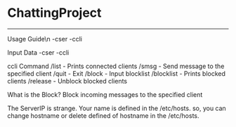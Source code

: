# ChattingProject
**********************************************
Usage Guide\n
-cser
-ccli

Input Data
-cser <Port>
-ccli <IPaddress> <Port>

ccli Command
/list - Prints connected clients
/smsg - Send message to the specified client
/quit - Exit
/block - Input blocklist 
/blocklist - Prints blocked clients
/release - Unblock blocked clients

What is the Block?
Block incoming messages to the specified client

The ServerIP is strange.
Your name is defined in the /etc/hosts.
so, you can change hostname or delete defined of hostname in the /etc/hosts.
